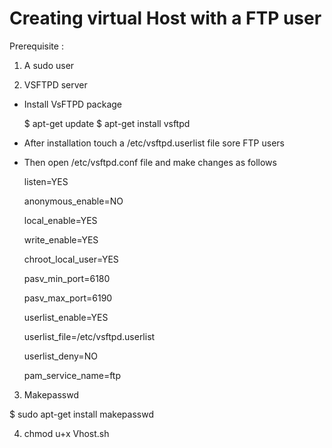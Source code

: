 #   Creating virtual Host with a FTP user 

Prerequisite :

1) A sudo user

2) VSFTPD server

- Install VsFTPD package
  
  $ apt-get update
  $ apt-get install vsftpd
  
- After installation touch a /etc/vsftpd.userlist file sore FTP users 
- Then open /etc/vsftpd.conf file and make changes as follows

  listen=YES
  
  anonymous_enable=NO
  
  local_enable=YES
  
  write_enable=YES
  
  chroot_local_user=YES
  
  pasv_min_port=6180
  
  pasv_max_port=6190
  
  userlist_enable=YES
  
  userlist_file=/etc/vsftpd.userlist
  
  userlist_deny=NO 
  
  pam_service_name=ftp


3) Makepasswd

  $ sudo apt-get install makepasswd	

4) chmod u+x Vhost.sh
